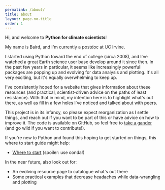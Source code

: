 ```yaml
---
permalink: /about/
title: about
layout: page-no-title
order: 1
---
```


Hi, and welcome to **Python for climate scientists**!

My name is Baird, and I'm currently a postdoc at UC Irvine.

I started using Python toward the end of college (circa 2008), and I've watched a great Earth science user base develop around it since then.  In the past few years in particular, it seems like increasingly powerful packages are popping up and evolving for data analysis and plotting.  It's all very exciting, but it's equally overwhelming to keep up.

I've consistently hoped for a website that gives information about these resources (and practical, scientist-driven advice on the paths of least resistance).  With that in mind, my intention here is to highlight what's out there, as well as fill in a few holes I've noticed and talked about with peers.

This project is in its infancy, so please expect reorganization as I settle things, and reach out if you want to be part of this or have advice on how to improve it.  The code is available on GitHub, so feel free to [take a gander][github-site] (and go wild if you want to contribute!).

If you're new to Python and found this hoping to get started on things, this where to start guide might help:
* [Where to start][where-to-start-page] (spoiler: use conda!)

In the near future, also look out for:
* An evolving resource page to catalogue what's out there
* Some practical examples that decrease headaches while data-wrangling and plotting

[github-site]: https://github.com/bairdlangenbrunner/python-for-climate-scientists/
[where-to-start-page]: https://bairdlangenbrunner.github.io/python-for-climate-scientists/where-to-start/
<!--![gif](https://media.giphy.com/media/3oKIPnAiaMCws8nOsE/giphy.gif)-->
